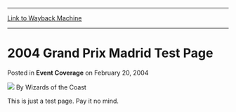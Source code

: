 
---
[Link to Wayback Machine](https://web.archive.org/web/20211023025327/https://magic.wizards.com/en/articles/archive/event-coverage/2004-grand-prix-madrid-test-page-2004-02-20)

[_metadata_:author]:- "Wizards of the Coast"
[_metadata_:description]:- "This is just a test page. Pay it no mind."
[_metadata_:generator]:- "Drupal 7 (http://drupal.org)"
[_metadata_:node]:- "779701"
[_metadata_:publish_date]:- "2004-02-20"
[_metadata_:source]:- "div-main-content"
[_metadata_:title]:- "2004 Grand Prix Madrid Test Page"
[_metadata_:wayback_capture_timestamp]:- "2021-10-23 02:53:27"
[_metadata_:wayback_raw_url]:- "https://web.archive.org/web/20211023025327id_/https://magic.wizards.com/en/articles/archive/event-coverage/2004-grand-prix-madrid-test-page-2004-02-20"
[_metadata_:wayback_url]:- "https://magic.wizards.com/en/articles/archive/event-coverage/2004-grand-prix-madrid-test-page-2004-02-20"
---


2004 Grand Prix Madrid Test Page
================================



 Posted in **Event Coverage**
 on February 20, 2004 






![](https://media.magic.wizards.com/styles/auth_small/public/images/person/wizards_author.jpg)
By Wizards of the Coast











This is just a test page. Pay it no mind.







